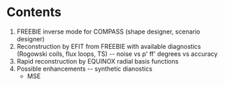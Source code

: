 # Contents

1. FREEBIE inverse mode for COMPASS (shape designer, scenario designer)
2. Reconstruction by EFIT from FREEBIE with available diagnostics (Rogowski coils, flux loops, TS) -- noise vs p' ff' degrees vs accuracy
3. Rapid reconstruction by EQUINOX radial basis functions
4. Possible enhancements -- synthetic dianostics
   * MSE
